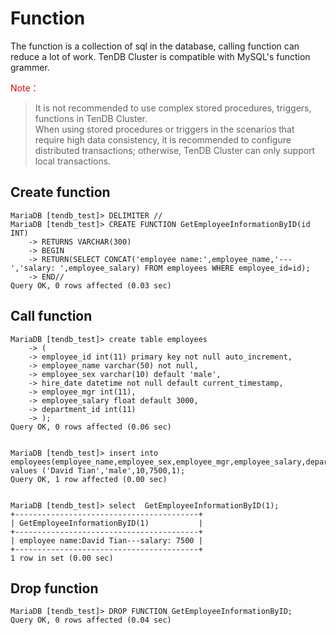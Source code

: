 # Function
The function is a collection of sql in the database, calling function can reduce a lot of work.  TenDB Cluster is compatible with MySQL's function grammer.



<font color="#dd0000">Note：</font> 
> It is not recommended to use complex stored procedures, triggers, functions in TenDB Cluster.  
When using stored procedures or triggers in the scenarios that require high data consistency, it is recommended to configure distributed transactions; otherwise, TenDB Cluster can only support local transactions.


## Create function
```
MariaDB [tendb_test]> DELIMITER //
MariaDB [tendb_test]> CREATE FUNCTION GetEmployeeInformationByID(id INT)
    -> RETURNS VARCHAR(300)
    -> BEGIN
    -> RETURN(SELECT CONCAT('employee name:',employee_name,'---','salary: ',employee_salary) FROM employees WHERE employee_id=id);
    -> END//
Query OK, 0 rows affected (0.03 sec)
```

## Call function
```
MariaDB [tendb_test]> create table employees
    -> (
    -> employee_id int(11) primary key not null auto_increment,
    -> employee_name varchar(50) not null,
    -> employee_sex varchar(10) default 'male',
    -> hire_date datetime not null default current_timestamp,
    -> employee_mgr int(11),
    -> employee_salary float default 3000,
    -> department_id int(11)
    -> );
Query OK, 0 rows affected (0.06 sec)


MariaDB [tendb_test]> insert into employees(employee_name,employee_sex,employee_mgr,employee_salary,department_id) values ('David Tian','male',10,7500,1);
Query OK, 1 row affected (0.00 sec)


MariaDB [tendb_test]> select  GetEmployeeInformationByID(1);
+-----------------------------------------+
| GetEmployeeInformationByID(1)           |
+-----------------------------------------+
| employee name:David Tian---salary: 7500 |
+-----------------------------------------+
1 row in set (0.00 sec)

```

## Drop function
```
MariaDB [tendb_test]> DROP FUNCTION GetEmployeeInformationByID;
Query OK, 0 rows affected (0.04 sec)
```
